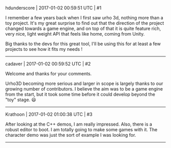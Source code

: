 hdunderscore | 2017-01-02 00:59:51 UTC | #1

I remember a few years back when I first saw urho 3d, nothing more than a toy project. It's my great surprise to find out that the direction of the project changed towards a game engine, and on top of that it is quite feature rich, very nice, light weight API that feels like home, coming from Unity.

Big thanks to the devs for this great tool, I'll be using this for at least a few projects to see how it fits my needs !

-------------------------

cadaver | 2017-01-02 00:59:52 UTC | #2

Welcome and thanks for your comments.

Urho3D becoming more serious and larger in scope is largely thanks to our growing number of contributors. I believe the aim was to be a game engine from the start, but it took some time before it could develop beyond the "toy" stage.  :smiley:

-------------------------

Krathoon | 2017-01-02 01:00:38 UTC | #3

After looking at the C++ demos, I am really impressed. Also, there is a robust editor to boot. I am totally going to make some games with it. The character demo was just the sort of example I was looking for.

-------------------------

